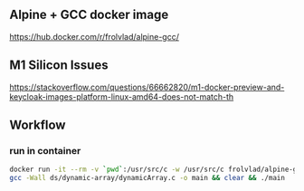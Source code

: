 ## Alpine + GCC docker image
https://hub.docker.com/r/frolvlad/alpine-gcc/

## M1 Silicon Issues
https://stackoverflow.com/questions/66662820/m1-docker-preview-and-keycloak-images-platform-linux-amd64-does-not-match-th


## Workflow
### run in container

```bash
docker run -it --rm -v `pwd`:/usr/src/c -w /usr/src/c frolvlad/alpine-gcc /bin/sh
gcc -Wall ds/dynamic-array/dynamicArray.c -o main && clear && ./main
```